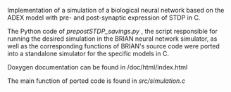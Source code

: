 Implementation of a simulation of a biological neural network based on the ADEX model with pre- and post-synaptic expression of STDP in C.

The Python code of *prepostSTDP_savings.py* , the script responsible for running the desired simulation in the BRIAN neural network simulator, as well as the corresponding functions of BRIAN's source code were ported into a standalone simulator for the specific models in C.

Doxygen documentation can be found in /doc/html/index.html

The main function of ported code is found in *src/simulation.c*
